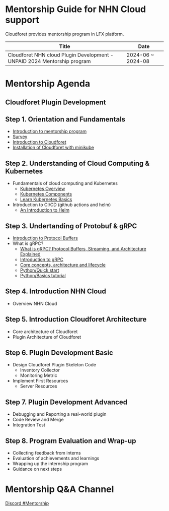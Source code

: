 # Mentorship Guide for NHN Cloud support

Cloudforet provides mentorship program in LFX platform.

| Title | Date |
| ---   | ---  |
| Cloudforet NHN cloud Plugin Development - UNPAID 2024 Mentorship program | 2024-06 ~ 2024-08 |

# Mentorship Agenda

## Cloudforet Plugin Development

## Step 1. Orientation and Fundamentals

* [Introduction to mentorship program](https://mentorship.lfx.linuxfoundation.org/project/450c99f1-edd7-49bc-8a3f-e27c0cd0377d)
* [Survey](https://forms.gle/JkEQNfPXpTJ4G4oS8)
* [Introduction to Cloudforet](https://docs.google.com/presentation/d/1iJvxHBB79xADKaHt2HfjDVSwd1m_COxiURx_M2Vo1uA/edit?usp=sharing)
* [Installation of Cloudforet with minikube](https://cloudforet.io/docs/setup_operation/quick_install/)


## Step 2. Understanding of Cloud Computing & Kubernetes

* Fundamentals of cloud computing and Kubernetes
  * [Kubernetes Overview](https://kubernetes.io/docs/concepts/overview/)
  * [Kubernetes Components](https://kubernetes.io/docs/concepts/overview/components/)
  * [Learn Kubernetes Basics](https://kubernetes.io/docs/tutorials/kubernetes-basics/)
* Introduction to CI/CD (github actions and helm)
  * [An Introduction to Helm](https://youtu.be/Zzwq9FmZdsU)

## Step 3. Undertanding of Protobuf & gRPC

* [Introduction to Protocol Buffers](https://training.linuxfoundation.org/training/introduction-to-protocol-buffers-lfs145/)
* What is gRPC?
  * [What is gRPC? Protocol Buffers, Streaming, and Architecture Explained](https://www.freecodecamp.org/news/what-is-grpc-protocol-buffers-stream-architecture/)
  * [Introduction to gRPC](https://grpc.io/docs/what-is-grpc/introduction/)
  * [Core concepts, architecture and lifecycle](https://grpc.io/docs/what-is-grpc/core-concepts/)
  * [Python/Quick start](https://grpc.io/docs/languages/python/quickstart/)
  * [Python/Basics tutorial](https://grpc.io/docs/languages/python/basics/)

## Step 4. Introduction NHN Cloud

* Overview NHN Cloud

## Step 5. Introduction Cloudforet Architecture

* Core architecture of Cloudforet
* Plugin Architecture of Cloudforet

## Step 6. Plugin Development Basic

* Design Cloudforet Plugin Skeleton Code
  * Inventory Collector
  * Monitoring Metric
* Implement First Resources
  * Server Resources

## Step 7. Plugin Development Advanced

* Debugging and Reporting a real-world plugin
* Code Review and Merge
* Integration Test

## Step 8. Program Evaluation and Wrap-up

* Collecting feedback from interns
* Evaluation of achievements and learnings
* Wrapping up the internship program
* Guidance on next steps

# Mentorship Q&A Channel

[Discord #Mentorship](https://discord.gg/7ExpTmA6TE)
